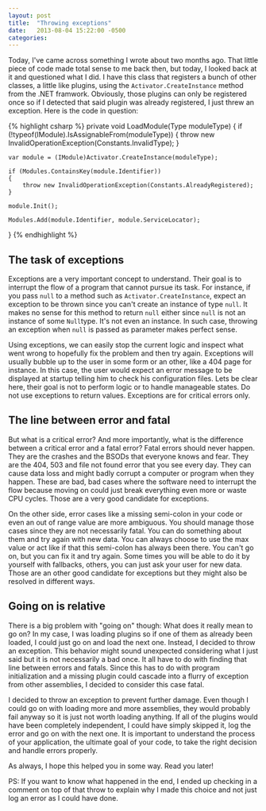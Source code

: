 ```yaml
---
layout: post
title:  "Throwing exceptions"
date:   2013-08-04 15:22:00 -0500
categories:
---
```


Today, I've came across something I wrote about two months ago. That little piece of code made total sense to me back then, but today, I looked back at it and questioned what I did. I have this class that registers a bunch of other classes, a little like plugins, using the `Activator.CreateInstance` method from the .NET framwork. Obviously, those plugins can only be registered once so if I detected that said plugin was already registered, I just threw an exception. Here is the code in question:

{% highlight csharp %}
private void LoadModule(Type moduleType)
{
    if (!typeof(IModule).IsAssignableFrom(moduleType))
    {
        throw new InvalidOperationException(Constants.InvalidType);
    }

    var module = (IModule)Activator.CreateInstance(moduleType);

    if (Modules.ContainsKey(module.Identifier))
    {
        throw new InvalidOperationException(Constants.AlreadyRegistered);
    }

    module.Init();

    Modules.Add(module.Identifier, module.ServiceLocator);
}
{% endhighlight %}

## The task of exceptions

Exceptions are a very important concept to understand. Their goal is to interrupt the flow of a program that cannot pursue its task. For instance, if you pass `null` to a method such as `Activator.CreateInstance`, expect an exception to be thrown since you can't create an instance of type `null`. It makes no sense for this method to return `null` either since `null` is not an instance of some `Null`type. It's not even an instance. In such case, throwing an exception when `null` is passed as parameter makes perfect sense.

Using exceptions, we can easily stop the current logic and inspect what went wrong to hopefully fix the problem and then try again. Exceptions will usually bubble up to the user in some form or an other, like a 404 page for instance. In this case, the user would expect an error message to be displayed at startup telling him to check his configuration files. Lets be clear here, their goal is not to perform logic or to handle manageable states. Do not use exceptions to return values. Exceptions are for critical errors only.

## The line between error and fatal

But what is a critical error? And more importantly, what is the difference between a critical error and a fatal error? Fatal errors should never happen. They are the crashes and the BSODs that everyone knows and fear. They are the 404, 503 and file not found error that you see every day. They can cause data loss and might badly corrupt a computer or program when they happen. These are bad, bad cases where the software need to interrupt the flow because moving on could just break everything even more or waste CPU cycles. Those are a very good candidate for exceptions.

On the other side, error cases like a missing semi-colon in your code or even an out of range value are more ambiguous. You should manage those cases since they are not necessarily fatal. You can do something about them and try again with new data. You can always choose to use the max value or act like if that this semi-colon has always been there. You can't go on, but you can fix it and try again. Some times you will be able to do it by yourself with fallbacks, others, you can just ask your user for new data. Those are an other good candidate for exceptions but they might also be resolved in different ways.

## Going on is relative

There is a big problem with "going on" though: What does it really mean to go on? In my case, I was loading plugins so if one of them as already been loaded, I could just go on and load the next one. Instead, I decided to throw an exception. This behavior might sound unexpected considering what I just said but it is not necessarily a bad once. It all have to do with finding that line between errors and fatals. Since this has to do with program initialization and a missing plugin could cascade into a flurry of exception from other assemblies, I decided to consider this case fatal.

I decided to throw an exception to prevent further damage. Even though I could go on with loading more and more assemblies, they would probably fail anyway so it is just not worth loading anything. If all of the plugins would have been completely independent, I could have simply skipped it, log the error and go on with the next one. It is important to understand the process of your application, the ultimate goal of your code, to take the right decision and handle errors properly.

As always, I hope this helped you in some way. Read you later!

PS: If you want to know what happened in the end, I ended up checking in a comment on top of that throw to explain why I made this choice and not just log an error as I could have done.